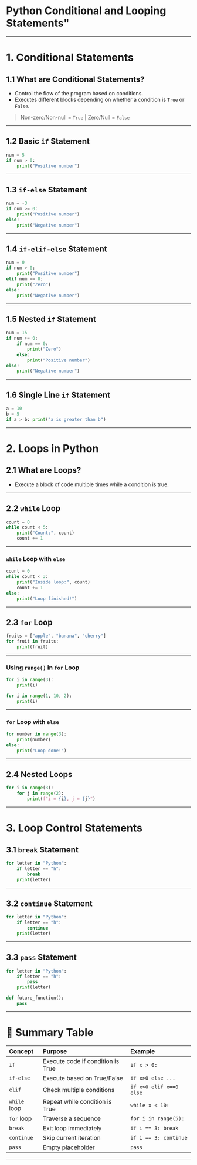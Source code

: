 # Python Conditional and Looping Statements"

---

# 1. Conditional Statements

## 1.1 What are Conditional Statements?
- Control the flow of the program based on conditions.
- Executes different blocks depending on whether a condition is `True` or `False`.

> Non-zero/Non-null = `True`  |  Zero/Null = `False`

---

## 1.2 Basic `if` Statement

```python
num = 5
if num > 0:
    print("Positive number")
```

---

## 1.3 `if-else` Statement

```python
num = -3
if num >= 0:
    print("Positive number")
else:
    print("Negative number")
```

---

## 1.4 `if-elif-else` Statement

```python
num = 0
if num > 0:
    print("Positive number")
elif num == 0:
    print("Zero")
else:
    print("Negative number")
```

---

## 1.5 Nested `if` Statement

```python
num = 15
if num >= 0:
    if num == 0:
        print("Zero")
    else:
        print("Positive number")
else:
    print("Negative number")
```

---

## 1.6 Single Line `if` Statement

```python
a = 10
b = 5
if a > b: print("a is greater than b")
```

---

# 2. Loops in Python

## 2.1 What are Loops?
- Execute a block of code multiple times while a condition is true.

---

## 2.2 `while` Loop

```python
count = 0
while count < 5:
    print("Count:", count)
    count += 1
```

---

### `while` Loop with `else`

```python
count = 0
while count < 3:
    print("Inside loop:", count)
    count += 1
else:
    print("Loop finished!")
```

---

## 2.3 `for` Loop

```python
fruits = ["apple", "banana", "cherry"]
for fruit in fruits:
    print(fruit)
```

---

### Using `range()` in `for` Loop

```python
for i in range(3):
    print(i)
```

```python
for i in range(1, 10, 2):
    print(i)
```

---

### `for` Loop with `else`

```python
for number in range(3):
    print(number)
else:
    print("Loop done!")
```

---

## 2.4 Nested Loops

```python
for i in range(3):
    for j in range(2):
        print(f"i = {i}, j = {j}")
```

---

# 3. Loop Control Statements

## 3.1 `break` Statement

```python
for letter in "Python":
    if letter == "h":
        break
    print(letter)
```

---

## 3.2 `continue` Statement

```python
for letter in "Python":
    if letter == "h":
        continue
    print(letter)
```

---

## 3.3 `pass` Statement

```python
for letter in "Python":
    if letter == "h":
        pass
    print(letter)
```

```python
def future_function():
    pass
```

---

# 🌟 Summary Table

| Concept | Purpose | Example |
|:-------|:--------|:--------|
| `if` | Execute code if condition is True | `if x > 0:` |
| `if-else` | Execute based on True/False | `if x>0 else ...` |
| `elif` | Check multiple conditions | `if x>0 elif x==0 else` |
| `while` loop | Repeat while condition is True | `while x < 10:` |
| `for` loop | Traverse a sequence | `for i in range(5):` |
| `break` | Exit loop immediately | `if i == 3: break` |
| `continue` | Skip current iteration | `if i == 3: continue` |
| `pass` | Empty placeholder | `pass` |

---
